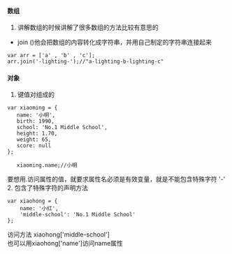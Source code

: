 #### 数组
1. 讲解数组的时候讲解了很多数组的方法比较有意思的
 * join ()他会把数组的内容转化成字符串，并用自己制定的字符串连接起来
 ```
 var arr = ['a' , 'b' , 'c'];
 arr.join('-lighting-');//"a-lighting-b-lighting-c"
 ```
 
 #### 对象
1.  键值对组成的
 ```
 var xiaoming = {
    name: '小明',
    birth: 1990,
    school: 'No.1 Middle School',
    height: 1.70,
    weight: 65,
    score: null
};

    xiaoming.name;//小明
  ``` 

要想用.访问属性的值，就要求属性名必须是有效变量，就是不能包含特殊字符  '-'  
2. 包含了特殊字符的声明方法
```
var xiaohong = {
    name: '小红',
    'middle-school': 'No.1 Middle School'
};
```
 访问方法
 xiaohong['middle-school']  
 也可以用xiaohong['name']访问name属性
 